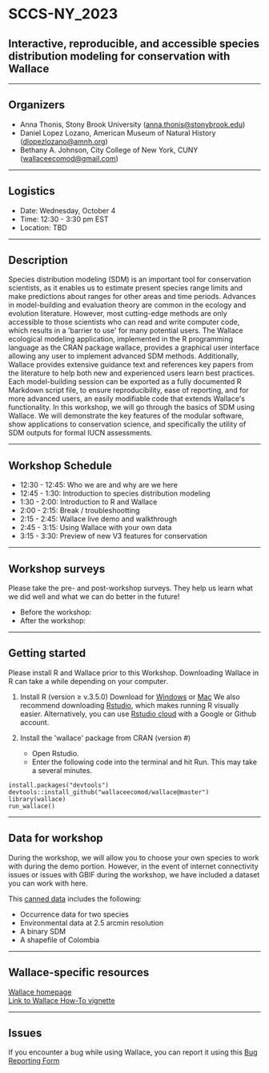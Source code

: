 # SCCS-NY_2023
## Interactive, reproducible, and accessible species distribution modeling for conservation with Wallace  

---

## Organizers 
- Anna Thonis, Stony Brook University (anna.thonis@stonybrook.edu)     
- Daniel Lopez Lozano, American Museum of Natural History (dlopezlozano@amnh.org)   
- Bethany A. Johnson, City College of New  York, CUNY (wallaceecomod@gmail.com)   
  
--- 
  
## Logistics     
- Date: Wednesday, October 4      
- Time: 12:30 - 3:30 pm EST     
- Location: TBD   
   
---  
  
## Description  
Species distribution modeling (SDM) is an important tool for conservation scientists, as it enables us to estimate present species range limits and make predictions about ranges for other areas and time periods. Advances in model-building and evaluation theory are common in the ecology and evolution literature. However, most cutting-edge methods are only accessible to those scientists who can read and write computer code, which results in a 'barrier to use' for many potential users. The Wallace ecological modeling application, implemented in the R programming language as the CRAN package wallace, provides a graphical user interface allowing any user to implement advanced SDM methods. Additionally, Wallace provides extensive guidance text and references key papers from the literature to help both new and experienced users learn best practices. Each model-building session can be exported as a fully documented R Markdown script file, to ensure reproducibility, ease of reporting, and for more advanced users, an easily modifiable code that extends Wallace's functionality. In this workshop, we will go through the basics of SDM using Wallace. We will demonstrate the key features of the modular software, show applications to conservation science, and specifically the utility of SDM outputs for formal IUCN assessments.    
   
---  
   
## Workshop Schedule  
* 12:30 - 12:45: Who we are and why are we here  
* 12:45 - 1:30: Introduction to species distribution modeling  
* 1:30 - 2:00: Introduction to R and Wallace  
* 2:00 - 2:15: Break / troubleshootting  
* 2:15 - 2:45: Wallace live demo and walkthrough  
* 2:45 - 3:15: Using Wallace with your own data  
* 3:15 - 3:30: Preview of new V3 features for conservation  
   
---  
   
## Workshop surveys
Please take the pre- and post-workshop surveys. They help us learn what we did well and what we can do better in the future!
* Before the workshop:
* After the workshop:

---

## Getting started  
Please install R and Wallace prior to this Workshop. Downloading Wallace in R can take a while depending on your computer.   
   
1. Install R (version ≥ v.3.5.0) Download for [Windows](https://cran.r-project.org/bin/windows/base/) or [Mac](https://cran.r-project.org/bin/macosx/) We also recommend downloading [Rstudio](https://posit.co/download/rstudio-desktop/#download), which makes running R visually easier.
Alternatively, you can use [Rstudio cloud](https://posit.cloud/) with a Google or Github account.   
  
2. Install the 'wallace' package from CRAN (version #)  
   * Open Rstudio.   
   * Enter the following code into the terminal and hit Run. This may take a several minutes.   
         
```     
install.packages("devtools")  
devtools::install_github("wallaceecomod/wallace@master")  
library(wallace)  
run_wallace()   
```
        
---   
    
## Data for workshop    
During the workshop, we will allow you to choose your own species to work with during the demo portion. However, in the event of internet connectivity issues or issues with GBIF during the workshop, we have included a dataset you can work with here.    
    
This [canned data](https://drive.google.com/drive/folders/1YwgKWt5J5VOvsro4lsXjb2uf4EfbLU5L?usp=drive_link) includes the following:    
* Occurrence data for two species 
* Environmental data at 2.5 arcmin resolution 
* A binary SDM 
* A shapefile of Colombia 
   
---   
    
## Wallace-specific resources    
[Wallace homepage](https://wallaceecomod.github.io/)     
[Link to Wallace How-To vignette](https://wallaceecomod.github.io/wallace/articles/tutorial-v2.html)     
    
---   
    
## Issues    
If you encounter a bug while using Wallace, you can report it using this [Bug Reporting Form](https://docs.google.com/forms/d/e/1FAIpQLSd4giDOteMbzOkyN-rLghMqWFeVjxjjL1AAWxIt-7qyAQDcbA/viewform)    
